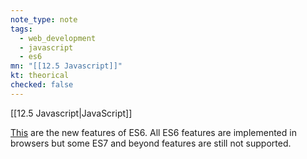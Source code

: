 ```yaml
---
note_type: note
tags:
  - web_development
  - javascript
  - es6
mn: "[[12.5 Javascript]]"
kt: theorical
checked: false
---
```

[[12.5 Javascript|JavaScript]]

[This](https://github.com/lukehoban/es6features) are the new features of ES6. All ES6 features are implemented in browsers but some ES7 and beyond features are still not supported. 